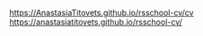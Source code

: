 <https://AnastasiaTitovets.github.io/rsschool-cv/cv>
<https://anastasiatitovets.github.io/rsschool-cv/>
